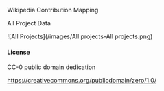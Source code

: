 


Wikipedia Contribution Mapping

All Project Data

![All Projects](/images/All projects-All projects.png)





#### License

CC-0 public domain dedication

https://creativecommons.org/publicdomain/zero/1.0/
